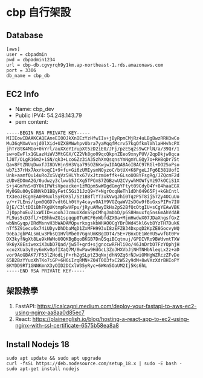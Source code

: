 # cbp 自行架設


## Database
```shell
[aws]
user = cbpadmin
pwd = cbpadmin1234
url = cbp-db.cgvyrqh9y1km.ap-northeast-1.rds.amazonaws.com
port = 3306
db_name = cbp_db
```

## EC2 Info
* Name: cbp_dev
* Public IPV4: 54.248.143.79
* pem content:
```shell
-----BEGIN RSA PRIVATE KEY-----
MIIEowIBAAKCAQEAneEI0OJkXnIEzYzHfwIIv+jByRpmCMjRz4uLBgBwzRRH3wCo
Mu36qMXwVxnjd0lXid+UZX8MWwhpvUbra7yaMqqfMcrv57kgOfkmlVhlaHHvhcPX
jhTr8tK4MGo+0kYrl/auXXeYIrupXt5zD2iE0/JFj/pzESq2s9wCFlN/a/39Qr/1
sw+oEwFlx1GLazHiWV3MtGGX/CZ2Vk8go09qcQkpnZEeo9xnyPUV/2qpDkjw8qca
lJ8T/OLgR16m2+1SN/qk3+LcoGZz3iA35zhXnQsqnsYmNgmYLGQy7o+RH8qDr75t
Qav8FtZNUgDwxfJI8DVHjn9H3Vqa795OZ6KwjwIDAQABAoIBAC97RGl+DO2SoPso
wb7i37rHx7AxrkoqC1+9+fu+Gi6zUMIysmNOyzoC/btUX+K6PgeLJFg6E381UofI
Unk+aamfQu14uRoZxSVqVz5HLYhx67VxJtzmUeffk+GLsoUO8YFsgRg/JZQcmF2d
zUDvEDOmA2G/0udwzy3clwwb5JCXg5TPCmS7ZGBzwU2CVywhMOWfyYz97kOCiS1X
S+j4GmYnS+BY0kIPWtsVpeacke+1zMQpm5wWDgdGmgYFtyt09CdyO4Y+84haaEGX
My0GBu00yE8NVkD1BByFetC5Gi31JzQ9+Y+NgrOcqNeTh1dDh04965Fj+kGkCntl
tX3eoJECgYEA0RMuxlSyFDXSl/Sz1BBflYT3ukVwqJhi0TqzP5T8ij57Zy4OCuUo
y/+r7LEns/lpm0QGD7vdt6Lh0tYy4cayvOA1Y9VGZqaWV2sDGw9fBuGxsPIPn7IU
BjE/C3ltDIiBhFKgUKtmpRwVFpu/jRyuAMwyIkHa2pS2BfQcOtgIU+sCgYEAwVBK
JjOpphoEuZixWIID+uoohJ3cmuUXdnSSpCMhgJmbbD/p6S8Hmuxfq5ns6mAhVdAB
FL9us5cD3fl/+IBhhwZG1spqqp0TuHCF6yWbfdZX0a+MjmHwdwX07JDaXngsfGxZ
wbNnGyqp/BRdMsnvH3bWADAMQpvrkxgskbWHAO0CgYBr8Wd45kl6vb8YzTH7DukK
nTf5Z9iecu6x74iUDyvDhDbaMqD1ZxMFH993uI8zEFZB34DxpqD2KpZE8GocvyWQ
9oEaJgbPALsmLw3PbsQ1HVlMbe07GgnUmKBgIDT4/5E+7BnxDE1WeYU5wvfGt0Pv
DX3kyfNgXt8Le9kHWHoUOQKBgBqoBKGB7DnQSqiBCqtmuj/GPDIVRo9BWdvmtTXW
9k6yX8EsiwexiX3ubD7Qad/jw5T+qrd+sjgnccwRFHli0o/46JnDrbO7FzYOphjH
xcozXUa3y0zy6mKvOpfIXaQ7M/8wPaw9HdGcL3ZoJHXVbJjNHTNHbNlegLx2z+aD
vor9AoGBAK7/F53lZHodLjF+rh2gSLptZ3qNxjdhN9Zq6rNJwiOMHgWZRczZFvDe
65B2BzYYuoXhTKo7iGP+6H6iIrqRMN+Z04T0O3fxC2W52y9dM+8wVXzXdrBHIoPY
8KYDD9RT1GNNKmnX3yOID2DCxlW35yRyc+6WKn5OaUM2Ij5Ks6hL
-----END RSA PRIVATE KEY-----
```

## 架設教學
1. FastAPI: https://lcalcagni.medium.com/deploy-your-fastapi-to-aws-ec2-using-nginx-aa8aa0d85ec7
2. React: https://plainenglish.io/blog/hosting-a-react-app-to-ec2-using-nginx-with-ssl-certificate-6575b58ea8a8


## Install Nodejs 18
```shell
sudo apt update && sudo apt upgrade
curl -fsSL https://deb.nodesource.com/setup_18.x | sudo -E bash -
sudo apt-get install nodejs
```